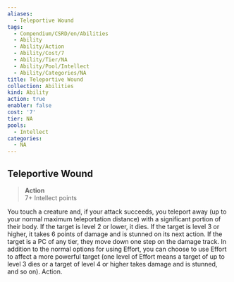 ```yaml
---
aliases:
  - Teleportive Wound
tags:
  - Compendium/CSRD/en/Abilities
  - Ability
  - Ability/Action
  - Ability/Cost/7
  - Ability/Tier/NA
  - Ability/Pool/Intellect
  - Ability/Categories/NA
title: Teleportive Wound
collection: Abilities
kind: Ability
action: true
enabler: false
cost: '7'
tier: NA
pools:
  - Intellect
categories:
  - NA
---
```

## Teleportive Wound  
>**Action**  
>7+ Intellect points
  
You touch a creature and, if your attack succeeds, you teleport away (up to your normal maximum teleportation distance) with a significant portion of their body. If the target is level 2 or lower, it dies. If the target is level 3 or higher, it takes 6 points of damage and is stunned on its next action. If the target is a PC of any tier, they move down one step on the damage track. In addition to the normal options for using Effort, you can choose to use Effort to affect a more powerful target (one level of Effort means a target of up to level 3 dies or a target of level 4 or higher takes damage and is stunned, and so on). Action.